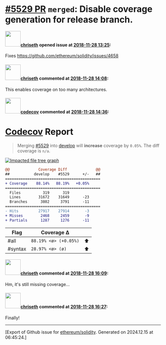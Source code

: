 # [\#5529 PR](https://github.com/ethereum/solidity/pull/5529) `merged`: Disable coverage generation for release branch.

#### <img src="https://avatars.githubusercontent.com/u/9073706?v=4" width="50">[chriseth](https://github.com/chriseth) opened issue at [2018-11-28 13:25](https://github.com/ethereum/solidity/pull/5529):

Fixes https://github.com/ethereum/solidity/issues/4658

#### <img src="https://avatars.githubusercontent.com/u/9073706?v=4" width="50">[chriseth](https://github.com/chriseth) commented at [2018-11-28 14:08](https://github.com/ethereum/solidity/pull/5529#issuecomment-442458955):

This enables coverage on too many architectures.

#### <img src="https://avatars.githubusercontent.com/in/254?v=4" width="50">[codecov](https://github.com/apps/codecov) commented at [2018-11-28 14:36](https://github.com/ethereum/solidity/pull/5529#issuecomment-442468435):

# [Codecov](https://codecov.io/gh/ethereum/solidity/pull/5529?src=pr&el=h1) Report
> Merging [#5529](https://codecov.io/gh/ethereum/solidity/pull/5529?src=pr&el=desc) into [develop](https://codecov.io/gh/ethereum/solidity/commit/b4086ac87037813eb553e92839bbc40de6bbd9ac?src=pr&el=desc) will **increase** coverage by `0.05%`.
> The diff coverage is `n/a`.

[![Impacted file tree graph](https://codecov.io/gh/ethereum/solidity/pull/5529/graphs/tree.svg?width=650&token=87PGzVEwU0&height=150&src=pr)](https://codecov.io/gh/ethereum/solidity/pull/5529?src=pr&el=tree)

```diff
@@             Coverage Diff             @@
##           develop    #5529      +/-   ##
===========================================
+ Coverage    88.14%   88.19%   +0.05%     
===========================================
  Files          319      319              
  Lines        31672    31649      -23     
  Branches      3802     3791      -11     
===========================================
- Hits         27917    27914       -3     
+ Misses        2468     2459       -9     
+ Partials      1287     1276      -11
```

| Flag | Coverage Δ | |
|---|---|---|
| #all | `88.19% <ø> (+0.05%)` | :arrow_up: |
| #syntax | `28.97% <ø> (ø)` | :arrow_up: |

#### <img src="https://avatars.githubusercontent.com/u/9073706?v=4" width="50">[chriseth](https://github.com/chriseth) commented at [2018-11-28 16:09](https://github.com/ethereum/solidity/pull/5529#issuecomment-442503706):

Hm, it's still missing coverage...

#### <img src="https://avatars.githubusercontent.com/u/9073706?v=4" width="50">[chriseth](https://github.com/chriseth) commented at [2018-11-28 16:27](https://github.com/ethereum/solidity/pull/5529#issuecomment-442510501):

Finally!


-------------------------------------------------------------------------------



[Export of Github issue for [ethereum/solidity](https://github.com/ethereum/solidity). Generated on 2024.12.15 at 06:45:24.]
